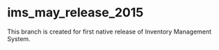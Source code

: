 # ims_may_release_2015
This branch is created for first native release of Inventory Management System.
